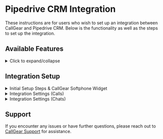 # Pipedrive CRM Integration

These instructions are for users who wish to set up an integration between CallGear and Pipedrive CRM. Below is the functionality as well as the steps to set up the integration.

## Available Features

<details>
<summary>Click to expand/collapse</summary>

- **Automated Contact, Lead, Deal Creation**: Automatically create contacts or leads or deals after successful inbound, outbound, or missed calls.
- **Automated Call Routing**: Route calls to the appropriate manager (contact owner) in Pipedrive CRM, ensuring efficient communication management.
- **Flexible Call Attachment Options**: Customize call attachments by linking call recordings/voicemail and related information to related entities.
- **Customized Data Transfer**: Customize how data transfers from CallGear to specific Pipedrive CRM fields to improve data integrity.
- **Click-to-Call Widget**: Initiate outbound calls directly within your CRM system with a convenient Softphone widget, enabling quick and efficient communication with customers and prospects.

</details>

## Integration Setup

<details>
<summary>Initial Setup Steps & CallGear Softphone Widget</summary>

### Initial Steps

1. **Account Login**:
    - Go to the CallGear platform and log in to your account.
2. **Turn on integration**:
   - Go to the Integration section (left sidebar).
   - Click on Pipedrive CRM in the list of integrations and proceed to its configuration.
    ![image](1.png)
3. **Authorization**:
    - Add Pipedrive CRM Credentials Name.
    - Save and confirm the connection.<br>
      ![image](2.png)
    - Sign in yor Pipedrive account<br>
   ![image](3.png)
    - Accept access<br>
   ![image](4.png)
    - Select branch by your account domain
      - CallGear - callgear.com
      - CallGear UAE - callgear.ae<br>
![image](5.png)
    - Account connected.<br>
   ![image](6.png)
### CallGear Softphone Widget

1. **Installation**:
    - Use the [provided link](https://chromewebstore.google.com/detail/callgear/gmepbeelpjhhlnkccmclgijnnleadijl) to download and install the widget.
2. **Authorization**:   
![image](7.png)
    - Log in to the installed widget under your CallGear account.
   ![image](8.png)
   ![image](9.png)
    - Reload page.
3. **Functionality Check**:
    - Enable the "Show softphone" option within Pipedrive CRM.<br>
   ![image](14.png)
    - Make sure that the widget icon is displayed.<br>
   ![image](15.png)

    
</details>

<details>
<summary>Integration Settings (Calls)</summary>


### Data Transfer Setup

- **Call Transfer Control**:
  - Enable or disable the creation of leads, deals, activities according to your needs.
  - Configure leads and deals creation settings, including pipeline and stage for deals and "Visible to" for both.
     ![image](10.png)
- **Attaching Call Recordings**:
  - Define sources from which you want to receive recordings and call information.
  - Enable feature to automatically attach voicemail recordings to appropriate contacts if voicemail is configured.
  ![image](11.png)
- **Call Details Mapping**:
  - Configure the transfer of call information from CallGear to Pipedrive CRM:
    - Choose an object type: Persons,  Deals or Activities.
    - Select the information you want to transfer from CallGear.
    - Select the field in the Pipedrive CRM object to which this information will be transferred.
     ![image](12.png)
  
### Matching Employee

_If the system identifies a Pipedrive CRM customer on an incoming call, the call is automatically forwarded to their Contact Owner (personal manager)._
- Configure a custom match between CallGear and Pipedrive CRM users to route calls to the responsible manager (contact or lead owner).
   ![image](13.png)

</details>
<details>
<summary>Integration Settings (Chats)</summary> <br />

- Most settings for creating entities in chats are similar to calls, with a few key differences:
<br /><br />

  - Entities are created once per chat session, triggered by either a client or employee first message, regardless of the number of messages exchanged before the chat closes.
  <br /><br />
  - When a client sends the first message, no employee is assigned yet, so an owner can’t be set. The owner is assigned automatically by Pipedrive, and can be updated after an employee replies, if enabled in the integration. 
  <br /><br />
  - If the client’s phone number is hidden, entity names will contain information about this.
  </details>
## Support

If you encounter any issues or have further questions, please reach out to [CallGear Support](mailto:support@callgear.com) for assistance.
